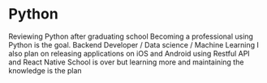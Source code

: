 # Python
Reviewing Python after graduating school 
Becoming a professional using Python is the goal. 
Backend Developer / Data science / Machine Learning 
I also plan on releasing applications on iOS and Android using Restful API and React Native
School is over but learning more and maintaining the knowledge is the plan 
